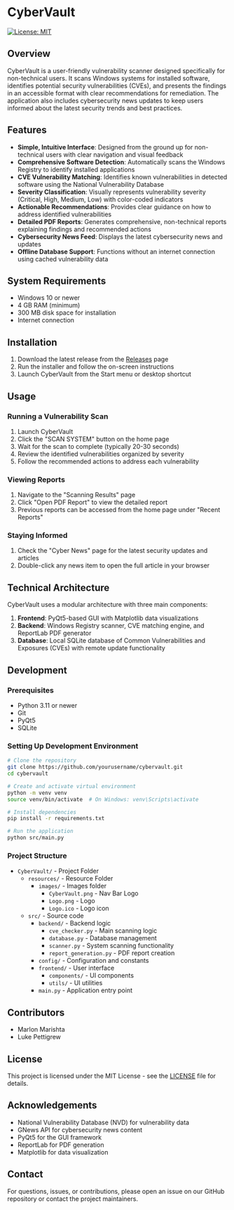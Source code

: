 # CyberVault

[![License: MIT](https://img.shields.io/badge/License-MIT-blue.svg)](https://opensource.org/licenses/MIT)

## Overview

CyberVault is a user-friendly vulnerability scanner designed specifically for non-technical users. It scans Windows systems for installed software, identifies potential security vulnerabilities (CVEs), and presents the findings in an accessible format with clear recommendations for remediation. The application also includes cybersecurity news updates to keep users informed about the latest security trends and best practices.

## Features

- **Simple, Intuitive Interface**: Designed from the ground up for non-technical users with clear navigation and visual feedback
- **Comprehensive Software Detection**: Automatically scans the Windows Registry to identify installed applications
- **CVE Vulnerability Matching**: Identifies known vulnerabilities in detected software using the National Vulnerability Database
- **Severity Classification**: Visually represents vulnerability severity (Critical, High, Medium, Low) with color-coded indicators
- **Actionable Recommendations**: Provides clear guidance on how to address identified vulnerabilities
- **Detailed PDF Reports**: Generates comprehensive, non-technical reports explaining findings and recommended actions
- **Cybersecurity News Feed**: Displays the latest cybersecurity news and updates
- **Offline Database Support**: Functions without an internet connection using cached vulnerability data

## System Requirements

- Windows 10 or newer
- 4 GB RAM (minimum)
- 300 MB disk space for installation
- Internet connection  

## Installation

1. Download the latest release from the [Releases](https://github.com/B00156808/CyberVault/releases) page
2. Run the installer and follow the on-screen instructions
3. Launch CyberVault from the Start menu or desktop shortcut

## Usage

### Running a Vulnerability Scan

1. Launch CyberVault
2. Click the "SCAN SYSTEM" button on the home page
3. Wait for the scan to complete (typically 20-30 seconds)
4. Review the identified vulnerabilities organized by severity
5. Follow the recommended actions to address each vulnerability

### Viewing Reports

1. Navigate to the "Scanning Results" page
2. Click "Open PDF Report" to view the detailed report
3. Previous reports can be accessed from the home page under "Recent Reports"

### Staying Informed

1. Check the "Cyber News" page for the latest security updates and articles
2. Double-click any news item to open the full article in your browser

## Technical Architecture

CyberVault uses a modular architecture with three main components:

1. **Frontend**: PyQt5-based GUI with Matplotlib data visualizations
2. **Backend**: Windows Registry scanner, CVE matching engine, and ReportLab PDF generator
3. **Database**: Local SQLite database of Common Vulnerabilities and Exposures (CVEs) with remote update functionality

## Development

### Prerequisites

- Python 3.11 or newer
- Git
- PyQt5
- SQLite

### Setting Up Development Environment

```bash
# Clone the repository
git clone https://github.com/yourusername/cybervault.git
cd cybervault

# Create and activate virtual environment
python -m venv venv
source venv/bin/activate  # On Windows: venv\Scripts\activate

# Install dependencies
pip install -r requirements.txt

# Run the application
python src/main.py
```

### Project Structure
- `CyberVault/` - Project Folder
    - `resources/` - Resource Folder
      - `images/` - Images folder
        - `CyberVault.png` - Nav Bar Logo
        - `Logo.png` - Logo
        - `Logo.ico` - Logo icon
    - `src/` - Source code
      - `backend/` - Backend logic
        - `cve_checker.py` - Main scanning logic
        - `database.py` - Database management
        - `scanner.py` - System scanning functionality
        - `report_generation.py` - PDF report creation
      - `config/` - Configuration and constants
      - `frontend/` - User interface
        - `components/` - UI components
        - `utils/` - UI utilities
      - `main.py` - Application entry point

## Contributors

- Marlon Marishta
- Luke Pettigrew

## License

This project is licensed under the MIT License - see the [LICENSE](LICENSE) file for details.

## Acknowledgements

- National Vulnerability Database (NVD) for vulnerability data
- GNews API for cybersecurity news content
- PyQt5 for the GUI framework
- ReportLab for PDF generation
- Matplotlib for data visualization

## Contact

For questions, issues, or contributions, please open an issue on our GitHub repository or contact the project maintainers.
